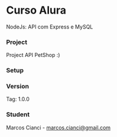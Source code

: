 # Curso Alura

NodeJs: API com Express e MySQL

### Project

Project API PetShop :)

### Setup

### Version
Tag: 1.0.0

### Student
Marcos Cianci - marcos.cianci@gmail.com

